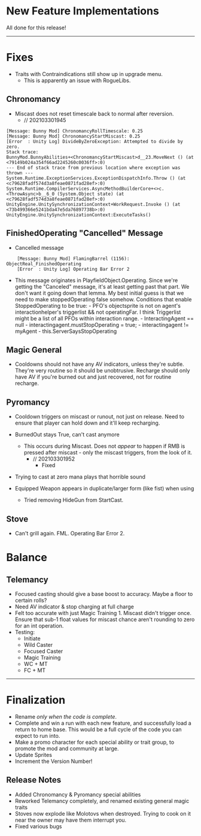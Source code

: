 ﻿# New Feature Implementations

All done for this release!

---

# Fixes
- Traits with Contraindications still show up in upgrade menu.
  - This is apparently an issue with RogueLibs.

## Chronomancy
- Miscast does not reset timescale back to normal after reversion.
  - // 202103301945
```
[Message: Bunny Mod] ChronomancyRollTimescale: 0.25
[Message: Bunny Mod] ChronomancyStartMiscast: 0.25
[Error  : Unity Log] DivideByZeroException: Attempted to divide by zero.
Stack trace:
BunnyMod.BunnyAbilities+<ChronomancyStartMiscast>d__23.MoveNext () (at <79149b024a354f66ad2245260c0036ff>:0)
--- End of stack trace from previous location where exception was thrown ---
System.Runtime.ExceptionServices.ExceptionDispatchInfo.Throw () (at <c79628fadf574d3a8feae0871fad28ef>:0)
System.Runtime.CompilerServices.AsyncMethodBuilderCore+<>c.<ThrowAsync>b__6_0 (System.Object state) (at <c79628fadf574d3a8feae0871fad28ef>:0)
UnityEngine.UnitySynchronizationContext+WorkRequest.Invoke () (at <73b499366e5241bda47e5da76897738b>:0)
UnityEngine.UnitySynchronizationContext:ExecuteTasks()
```

## FinishedOperating "Cancelled" Message
- Cancelled message
```
    [Message: Bunny Mod] FlamingBarrel (1156): ObjectReal_FinishedOperating
    [Error  : Unity Log] Operating Bar Error 2
```

  - This message originates  in PlayfieldObject.Operating. Since we're getting the "Canceled" message, it's at least getting past that part. We don't want it going down that lemma. My best initial guess is that we need to make stoppedOperating false somehow. Conditions that enable StoppedOperating to be true:
		- PFO's objectsprite is not on agent's interactionhelper's triggerlist && not operatingFar. I think Triggerlist might be a list of all PFOs within interaction range.
		- InteractingAgent == null
		- interactingagent.mustStopOperating = true;
		- interactingagent != myAgent
		- this.ServerSaysStopOperating

## Magic General
- Cooldowns should not have any AV indicators, unless they're subtle. They're very routine so it should be unobtrusive. Recharge should only have AV if you're burned out and just recovered, not for routine recharge.

## Pyromancy
- Cooldown triggers on miscast or runout, not just on release. Need to ensure that player can hold down and it'll keep recharging.

- BurnedOut stays True, can't cast anymore
  - This occurs during Miscast. Does not *appear* to happen if RMB is pressed after miscast - only the miscast triggers, from the look of it.
    - // 202103301952
      - Fixed
- Trying to cast at zero mana plays that horrible sound

- Equipped Weapon appears in duplicate/larger form (like fist) when using
	- Tried removing HideGun from StartCast. 

## Stove 
- Can't grill again. FML. Operating Bar Error 2.

# Balance

## Telemancy
- Focused casting should give a base boost to accuracy. Maybe a floor to certain rolls?
- Need AV indicator & stop charging at full charge 
- Felt too accurate with just Magic Training 1. Miscast didn't trigger once. Ensure that sub-1 float values for miscast chance aren't rounding to zero for an int operation.
- Testing:
	- Initiate
	- Wild Caster
    - Focused Caster
    - Magic Training
    - WC + MT
    - FC + MT

---

# Finalization
- Rename *only when the code is complete*.
- Complete and win a run with each new feature, and successfully load a return to home base. This would be a full cycle of the code you can expect to run into.
- Make a promo character for each special ability or trait group, to promote the mod and community at large.
- Update Sprites
- Increment the Version Number!

## Release Notes 

- Added Chronomancy & Pyromancy special abilities
- Reworked Telemancy completely, and renamed existing general magic traits
- Stoves now explode like Molotovs when destroyed. Trying to cook on it near the owner may have them interrupt you.
- Fixed various bugs